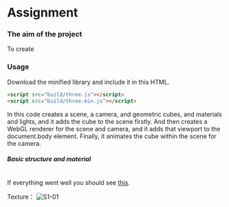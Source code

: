 # Assignment

### The aim of the project

To create 

### Usage
Download the minified library and include it in this HTML.

```html
<script src="build/three.js"></script>
<script src="build/three.min.js"></script>
```

In this code creates a scene, a camera, and geometric cubes, and materials and lights, and it adds the cube to the scene firstly. And then creates a WebGL renderer for the scene and camera, and it adds that viewport to the document.body element. Finally, it animates the cube within the scene for the camera.

##### Basic structure and material

```javascript

```

If everything went well you should see [this](https://github.com/VK0224/DAT505-GitHub/tree/master/Assignment).

Texture：
![S1-01]()
